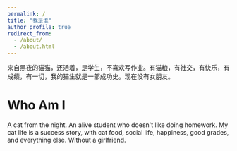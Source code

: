 ```yaml
---
permalink: /
title: "我是谁"
author_profile: true
redirect_from: 
  - /about/
  - /about.html
---
```


来自黑夜的猫猫，还活着，是学生，不喜欢写作业。有猫粮，有社交，有快乐，有成绩，有一切，我的猫生就是一部成功史。现在没有女朋友。

Who Am I
======

A cat from the night. An alive student who doesn't like doing homework. My cat life is a success story, with cat food, social life, happiness, good grades, and everything else. Without a girlfriend.
